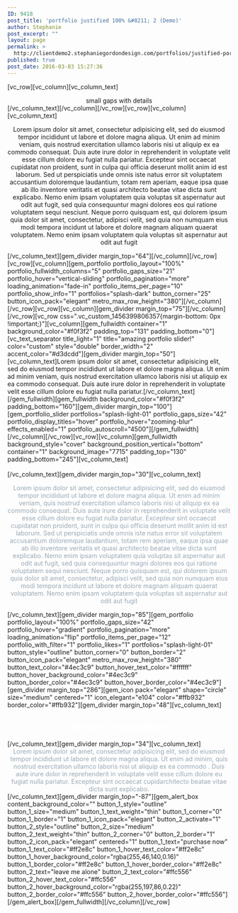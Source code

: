 ```yaml
---
ID: 9418
post_title: 'portfolio justified 100% &#8211; 2 (Demo)'
author: Stephanie
post_excerpt: ""
layout: page
permalink: >
  http://clientdemo2.stephaniegordondesign.com/portfolios/justified-portfolio-grid-demo/portfolio-justified-100-2/
published: true
post_date: 2016-03-03 15:27:36
---
```

[vc_row][vc_column][vc_column_text]
<div class="title-h2" style="text-align: center;"><span class="light">small gaps with details</span></div>
[/vc_column_text][/vc_column][/vc_row][vc_row][vc_column][vc_column_text]
<p style="text-align: center;">Lorem ipsum dolor sit amet, consectetur adipisicing elit, sed do eiusmod tempor incididunt ut labore et dolore magna aliqua. Ut enim ad minim veniam, quis nostrud exercitation ullamco laboris nisi ut aliquip ex ea commodo consequat. Duis aute irure dolor in reprehenderit in voluptate velit esse cillum dolore eu fugiat nulla pariatur. Excepteur sint occaecat cupidatat non proident, sunt in culpa qui officia deserunt mollit anim id est laborum. Sed ut perspiciatis unde omnis iste natus error sit voluptatem accusantium doloremque laudantium, totam rem aperiam, eaque ipsa quae ab illo inventore veritatis et quasi architecto beatae vitae dicta sunt explicabo. Nemo enim ipsam voluptatem quia voluptas sit aspernatur aut odit aut fugit, sed quia consequuntur magni dolores eos qui ratione voluptatem sequi nesciunt. Neque porro quisquam est, qui dolorem ipsum quia dolor sit amet, consectetur, adipisci velit, sed quia non numquam eius modi tempora incidunt ut labore et dolore magnam aliquam quaerat voluptatem. Nemo enim ipsam voluptatem quia voluptas sit aspernatur aut odit aut fugit</p>
[/vc_column_text][gem_divider margin_top="64"][/vc_column][/vc_row][vc_row][vc_column][gem_portfolio portfolio_layout="100%" portfolio_fullwidth_columns="5" portfolio_gaps_size="21" portfolio_hover="vertical-sliding" portfolio_pagination="more" loading_animation="fade-in" portfolio_items_per_page="10" portfolio_show_info="1" portfolios="splash-dark" button_corner="25" button_icon_pack="elegant" metro_max_row_height="380"][/vc_column][/vc_row][vc_row][vc_column][gem_divider margin_top="75"][/vc_column][/vc_row][vc_row css=".vc_custom_1456399806357{margin-bottom: 0px !important;}"][vc_column][gem_fullwidth container="1" background_color="#f0f3f2" padding_top="131" padding_bottom="0"][vc_text_separator title_light="1" title="amazing portfolio slider!" color="custom" style="double" border_width="2" accent_color="#d3dcdd"][gem_divider margin_top="50"][vc_column_text]Lorem ipsum dolor sit amet, consectetur adipisicing elit, sed do eiusmod tempor incididunt ut labore et dolore magna aliqua. Ut enim ad minim veniam, quis nostrud exercitation ullamco laboris nisi ut aliquip ex ea commodo consequat. Duis aute irure dolor in reprehenderit in voluptate velit esse cillum dolore eu fugiat nulla pariatur.[/vc_column_text][/gem_fullwidth][gem_fullwidth background_color="#f0f3f2" padding_bottom="160"][gem_divider margin_top="100"][gem_portfolio_slider portfolios="splash-light-01" portfolio_gaps_size="42" portfolio_display_titles="hover" portfolio_hover="zooming-blur" effects_enabled="1" portfolio_autoscroll="4500"][/gem_fullwidth][/vc_column][/vc_row][vc_row][vc_column][gem_fullwidth background_style="cover" background_position_vertical="bottom" container="1" background_image="7715" padding_top="130" padding_bottom="245"][vc_column_text]
<div class="title-h2" style="text-align: center;"><span class="light" style="color: #ffffff;">with filter and big gaps</span></div>
[/vc_column_text][gem_divider margin_top="30"][vc_column_text]
<p style="text-align: center;"><span style="color: #99a9b5;">Lorem ipsum dolor sit amet, consectetur adipisicing elit, sed do eiusmod tempor incididunt ut labore et dolore magna aliqua. Ut enim ad minim veniam, quis nostrud exercitation ullamco laboris nisi ut aliquip ex ea commodo consequat. Duis aute irure dolor in reprehenderit in voluptate velit esse cillum dolore eu fugiat nulla pariatur. Excepteur sint occaecat cupidatat non proident, sunt in culpa qui officia deserunt mollit anim id est laborum. Sed ut perspiciatis unde omnis iste natus error sit voluptatem accusantium doloremque laudantium, totam rem aperiam, eaque ipsa quae ab illo inventore veritatis et quasi architecto beatae vitae dicta sunt explicabo. Nemo enim ipsam voluptatem quia voluptas sit aspernatur aut odit aut fugit, sed quia consequuntur magni dolores eos qui ratione voluptatem sequi nesciunt. Neque porro quisquam est, qui dolorem ipsum quia dolor sit amet, consectetur, adipisci velit, sed quia non numquam eius modi tempora incidunt ut labore et dolore magnam aliquam quaerat voluptatem. Nemo enim ipsam voluptatem quia voluptas sit aspernatur aut odit aut fugit</span></p>
[/vc_column_text][gem_divider margin_top="85"][gem_portfolio portfolio_layout="100%" portfolio_gaps_size="42" portfolio_hover="gradient" portfolio_pagination="more" loading_animation="flip" portfolio_items_per_page="12" portfolio_with_filter="1" portfolio_likes="1" portfolios="splash-light-01" button_style="outline" button_corner="0" button_border="2" button_icon_pack="elegant" metro_max_row_height="380" button_text_color="#4ec3c9" button_hover_text_color="#ffffff" button_hover_background_color="#4ec3c9" button_border_color="#4ec3c9" button_hover_border_color="#4ec3c9"][gem_divider margin_top="286"][gem_icon pack="elegant" shape="circle" size="medium" centered="1" icon_elegant="e104" color="#ffb932" border_color="#ffb932"][gem_divider margin_top="48"][vc_column_text]
<h2 style="text-align: center;"><span class="light" style="color: #ffffff;">the gem is awesome!</span></h2>
[/vc_column_text][gem_divider margin_top="34"][vc_column_text]
<p style="text-align: center; max-width: 900px; margin: 0 auto;"><span style="color: #99a9b5;">Lorem ipsum dolor sit amet, consectetur adipisicing elit, sed do eiusmod tempor incididunt ut labore et dolore magna aliqua. Ut enim ad minim, quis nostrud exercitation ullamco laboris nisi ut aliquip ex ea commodo . Duis aute irure dolor in reprehenderit in voluptate velit esse cillum dolore eu fugiat nulla pariatur. Excepteur sint occaecat cupidarchitecto beatae vitae dicta sunt explicabo.</span></p>
[/vc_column_text][gem_divider margin_top="-87"][gem_alert_box content_background_color="" button_1_style="outline" button_1_size="medium" button_1_text_weight="thin" button_1_corner="0" button_1_border="1" button_1_icon_pack="elegant" button_2_activate="1" button_2_style="outline" button_2_size="medium" button_2_text_weight="thin" button_2_corner="0" button_2_border="1" button_2_icon_pack="elegant" centered="1" button_1_text="purchase now" button_1_text_color="#ff2e8c" button_1_hover_text_color="#ff2e8c" button_1_hover_background_color="rgba(255,46,140,0.16)" button_1_border_color="#ff2e8c" button_1_hover_border_color="#ff2e8c" button_2_text="leave me alone" button_2_text_color="#ffc556" button_2_hover_text_color="#ffc556" button_2_hover_background_color="rgba(255,197,86,0.22)" button_2_border_color="#ffc556" button_2_hover_border_color="#ffc556"][/gem_alert_box][/gem_fullwidth][/vc_column][/vc_row]